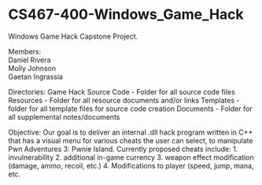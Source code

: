 # CS467-400-Windows_Game_Hack  
Windows Game Hack Capstone Project.  

Members:  
Daniel Rivera  
Molly Johnson  
Gaetan Ingrassia  

Directories:
Game Hack Source Code - Folder for all source code files
Resources - Folder for all resource documents and/or links
Templates - folder for all template files for source code creation
Documents - Folder for all supplemental notes/documents

Objective:
Our goal is to deliver an internal .dll hack program written in C++ that has 
a visual menu for various cheats the user can select, to manipulate 
Pwn Adventures 3: Pwnie Island. Currently proposed 
cheats include:
	1. invulnerability
	2. additional in-game currency
	3. weapon effect modification (damage, ammo, recoil, etc.)
	4. Modifications to player (speed, jump, mana, etc.


